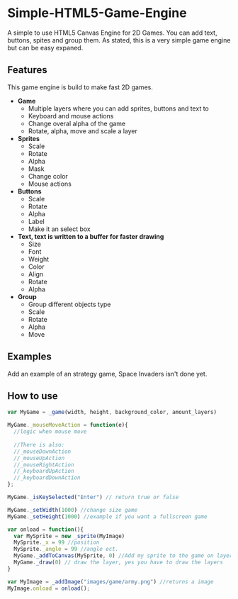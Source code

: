 Simple-HTML5-Game-Engine
========================

A simple to use HTML5 Canvas Engine for 2D Games. You can add text, buttons, spites and group them. As stated, this is a very simple game engine but can be easy expaned.

## Features

This game engine is build to make fast 2D games. 

* **Game**
  * Multiple layers where you can add sprites, buttons and text to
  * Keyboard and mouse actions
  * Change overal alpha of the game
  * Rotate, alpha, move and scale a layer
* **Sprites**
  * Scale
  * Rotate
  * Alpha
  * Mask
  * Change color
  * Mouse actions
* **Buttons**
  * Scale
  * Rotate
  * Alpha
  * Label
  * Make it an select box
* **Text, text is written to a buffer for faster drawing**
  * Size
  * Font
  * Weight
  * Color
  * Align
  * Rotate
  * Alpha
* **Group**
  * Group different objects type
  * Scale
  * Rotate
  * Alpha
  * Move
  
## Examples

Add an example of an strategy game, Space Invaders isn't done yet.

## How to use
``` js
var MyGame = _game(width, height, background_color, amount_layers)

MyGame._mouseMoveAction = function(e){
  //logic when mouse move
  
  //There is also:
  //_mouseDownAction
  //_mouseUpAction
  //_mouseRightAction
  //_keyboardUpAction
  //_keyboardDownAction
};

MyGame._isKeySelected("Enter") // return true or false

MyGame._setWidth(1000) //change size game
MyGame._setHeight(1000) //example if you want a fullscreen game

var onload = function(){
  var MySprite = new _sprite(MyImage)
  MySprite._x = 99 //position
  MySprite._angle = 99 //angle ect.
  MyGame._addToCanvas(MySprite, 0) //Add my sprite to the game on layer 1
  MyGame._draw(0) // draw the layer, yes you have to draw the layers
}

var MyImage = _addImage("images/game/army.png") //returns a image 
MyImage.onload = onload();
```

